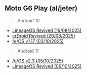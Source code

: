 ## Moto G6 Play (al/jeter)

> Android 10
- [LineageOS Revived (19/08/2025)](https://github.com/Vhmit/releases-msm8937/releases/tag/lineage-rev-17.1-20250819-UNOFFICIAL)
- [crDroid Revived (20/08/2025)](https://github.com/Vhmit/releases-msm8937/releases/tag/crDroid-rev-10.0-20250820-v6-MAY25)
- [/e/OS v1.17 (03/10/2025)](https://github.com/Vhmit/releases-msm8937/releases/tag/e-1.17-q-20251003-UNOFFICIAL)

> Android 11
- [/e/OS v2.3 (05/10/2025)](https://github.com/Vhmit/releases-msm8937/releases/tag/e-2.3-r-20251005-UNOFFICIAL)
- [LineageOS Revived (06/10/2025)](https://github.com/Vhmit/releases-msm8937/releases/tag/lineage-rev-18.1-20251006-UNOFFICIAL)
